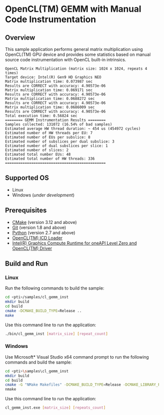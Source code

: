 # OpenCL(TM) GEMM with Manual Code Instrumentation
## Overview
This sample application performs general matrix multiplication using OpenCL(TM) GPU device and provides some statistics based on manual source code instrumentation with OpenCL built-in intrinsics.
```
OpenCL Matrix Multiplication (matrix size: 1024 x 1024, repeats 4 times)
Target device: Intel(R) Gen9 HD Graphics NEO
Matrix multiplication time: 0.073987 sec
Results are CORRECT with accuracy: 4.90573e-06
Matrix multiplication time: 0.069171 sec
Results are CORRECT with accuracy: 4.90573e-06
Matrix multiplication time: 0.0688272 sec
Results are CORRECT with accuracy: 4.90573e-06
Matrix multiplication time: 0.0686009 sec
Results are CORRECT with accuracy: 4.90573e-06
Total execution time: 0.56824 sec
======== GEMM Instrumentation Results ========
Samples collected: 131072 (16.54% of bad samples)
Estimated average HW thread duration: ~ 454 us (454972 cycles)
Estimated number of HW threads per EU: 7
Estimated number of EUs per subslice: 8
Estimated number of subslices per dual subslice: 3
Estimated number of dual subslices per slice: 1
Estimated number of slices: 2
Estimated total number EUs: 48
Estimated total number of HW threads: 336
==============================================
```
## Supported OS
- Linux
- Windows (*under development*)

## Prerequisites
- [CMake](https://cmake.org/) (version 3.12 and above)
- [Git](https://git-scm.com/) (version 1.8 and above)
- [Python](https://www.python.org/) (version 2.7 and above)
- [OpenCL(TM) ICD Loader](https://github.com/KhronosGroup/OpenCL-ICD-Loader)
- [Intel(R) Graphics Compute Runtime for oneAPI Level Zero and OpenCL(TM) Driver](https://github.com/intel/compute-runtime)

## Build and Run
### Linux
Run the following commands to build the sample:
```sh
cd <pti>/samples/cl_gemm_inst
mkdir build
cd build
cmake -DCMAKE_BUILD_TYPE=Release ..
make
```
Use this command line to run the application:
```sh
./bin/cl_gemm_inst [matrix_size] [repeat_count]
```
### Windows
Use Microsoft* Visual Studio x64 command prompt to run the following commands and build the sample:
```sh
cd <pti>\samples\cl_gemm_inst
mkdir build
cd build
cmake -G "NMake Makefiles" -DCMAKE_BUILD_TYPE=Release -DCMAKE_LIBRARY_PATH=<opencl_icd_lib_path> ..
nmake
```
Use this command line to run the application:
```sh
cl_gemm_inst.exe [matrix_size] [repeats_count]